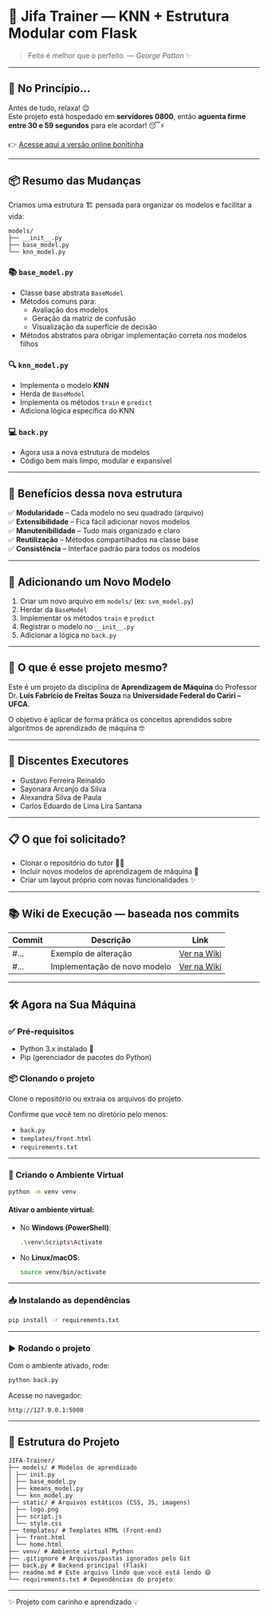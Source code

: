 
# 🧠 Jifa Trainer — KNN + Estrutura Modular com Flask

> Feito é melhor que o perfeito. — *George Patton* ✨

---

## 🚀 No Princípio...

Antes de tudo, relaxa! 😌  
Este projeto está hospedado em **servidores 0800**, então **aguenta firme entre 30 e 59 segundos** para ele acordar! 😴⚡

👉 [Acesse aqui a versão online bonitinha](https://jifa-trainer.onrender.com/)

---

## 📦 Resumo das Mudanças

Criamos uma estrutura 🏗️ pensada para organizar os modelos e facilitar a vida:

```
models/
├── __init__.py
├── base_model.py
└── knn_model.py
```

### 📚 `base_model.py`

- Classe base abstrata `BaseModel`
- Métodos comuns para:
  - Avaliação dos modelos
  - Geração da matriz de confusão
  - Visualização da superfície de decisão
- Métodos abstratos para obrigar implementação correta nos modelos filhos

### 🔍 `knn_model.py`

- Implementa o modelo **KNN**
- Herda de `BaseModel`
- Implementa os métodos `train` e `predict`
- Adiciona lógica específica do KNN

### 💻 `back.py`

- Agora usa a nova estrutura de modelos
- Código bem mais limpo, modular e expansível

---

## 🌟 Benefícios dessa nova estrutura

✅ **Modularidade** – Cada modelo no seu quadrado (arquivo)  
✅ **Extensibilidade** – Fica fácil adicionar novos modelos  
✅ **Manutenibilidade** – Tudo mais organizado e claro  
✅ **Reutilização** – Métodos compartilhados na classe base  
✅ **Consistência** – Interface padrão para todos os modelos

---

## 🧪 Adicionando um Novo Modelo

1. Criar um novo arquivo em `models/` (ex: `svm_model.py`)
2. Herdar da `BaseModel`
3. Implementar os métodos `train` e `predict`
4. Registrar o modelo no `__init__.py`
5. Adicionar a lógica no `back.py`

---

## 🧠 O que é esse projeto mesmo?

Este é um projeto da disciplina de **Aprendizagem de Máquina** do Professor Dr. **Luís Fabrício de Freitas Souza** na **Universidade Federal do Cariri – UFCA**.  

O objetivo é aplicar de forma prática os conceitos aprendidos sobre algoritmos de aprendizado de máquina 🤓

---

## 👥 Discentes Executores

- Gustavo Ferreira Reinaldo  
- Sayonara Arcanjo da Silva  
- Alexandra Silva de Paula  
- Carlos Eduardo de Lima Lira Santana

---

## 📋 O que foi solicitado?

- Clonar o repositório do tutor 👨‍🏫  
- Incluir novos modelos de aprendizagem de máquina 🤖  
- Criar um layout próprio com novas funcionalidades ✨  

---

## 📚 Wiki de Execução — baseada nos commits

| Commit | Descrição | Link |
|--------|-----------|------|
| #...   | Exemplo de alteração | [Ver na Wiki](#) |
| #...   | Implementação de novo modelo | [Ver na Wiki](#) |

---

## 🛠️ Agora na Sua Máquina

### ✅ Pré-requisitos

- Python 3.x instalado 🐍
- Pip (gerenciador de pacotes do Python)

### 📦 Clonando o projeto

Clone o repositório ou extraia os arquivos do projeto.

Confirme que você tem no diretório pelo menos:

- `back.py`
- `templates/front.html`
- `requirements.txt`

---

### 🔐 Criando o Ambiente Virtual

```bash
python -m venv venv
```

#### Ativar o ambiente virtual:

- No **Windows (PowerShell)**:
  ```bash
  .\venv\Scripts\Activate
  ```

- No **Linux/macOS**:
  ```bash
  source venv/bin/activate
  ```

---

### 📥 Instalando as dependências

```bash
pip install -r requirements.txt
```

---

### ▶️ Rodando o projeto

Com o ambiente ativado, rode:

```bash
python back.py
```

Acesse no navegador:

```
http://127.0.0.1:5000
```

---

## 🧱 Estrutura do Projeto

```
JIFA-Trainer/
├── models/ # Modelos de aprendizado
│ ├── init.py
│ ├── base_model.py
│ ├── kmeans_model.py
│ └── knn_model.py
├── static/ # Arquivos estáticos (CSS, JS, imagens)
│ ├── logo.png
│ ├── script.js
│ └── style.css
├── templates/ # Templates HTML (Front-end)
│ ├── front.html
│ └── home.html
├── venv/ # Ambiente virtual Python
├── .gitignore # Arquivos/pastas ignorados pelo Git
├── back.py # Backend principal (Flask)
├── readme.md # Este arquivo lindo que você está lendo 😄
└── requirements.txt # Dependências do projeto
```

---

✨ Projeto com carinho e aprendizado 💡
